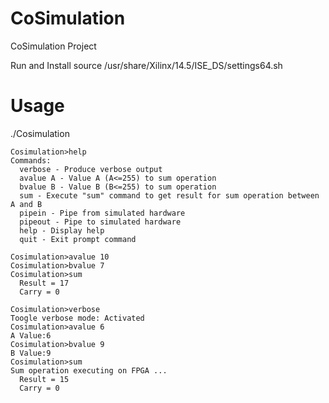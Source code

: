 # CoSimulation
CoSimulation Project
                                                                           
Run and Install
source /usr/share/Xilinx/14.5/ISE_DS/settings64.sh

# Usage

./Cosimulation

```
Cosimulation>help
Commands:
  verbose - Produce verbose output
  avalue A - Value A (A<=255) to sum operation
  bvalue B - Value B (B<=255) to sum operation
  sum - Execute "sum" command to get result for sum operation between A and B
  pipein - Pipe from simulated hardware
  pipeout - Pipe to simulated hardware
  help - Display help
  quit - Exit prompt command

Cosimulation>avalue 10
Cosimulation>bvalue 7
Cosimulation>sum
  Result = 17
  Carry = 0

Cosimulation>verbose
Toogle verbose mode: Activated 
Cosimulation>avalue 6
A Value:6
Cosimulation>bvalue 9
B Value:9
Cosimulation>sum
Sum operation executing on FPGA ...
  Result = 15
  Carry = 0
```

